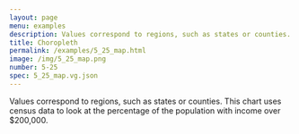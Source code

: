 ```yaml
---
layout: page
menu: examples
description: Values correspond to regions, such as states or counties. This chart uses census data to look at the percentage of the population with income over $200,000.
title: Choropleth
permalink: /examples/5_25_map.html
image: /img/5_25_map.png
number: 5-25
spec: 5_25_map.vg.json
---
```

Values correspond to regions, such as states or counties. This chart uses census data to look at the percentage of the population with income over $200,000.
